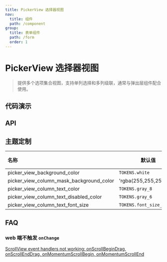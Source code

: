 ```yaml
---
title: PickerView 选择器视图
nav:
  title: 组件
  path: /component
group:
  title: 表单组件
  path: /form
  order: 1
---
```


# PickerView 选择器视图

> 提供多个选项集合视图，支持单列选择和多列级联，通常与弹出层组件配合使用。

## 代码演示

<code src="./__fixtures__/basic.tsx"></code>

## API

<API hideTitle src="./picker-view.tsx"></API>

## 主题定制

| 名称                                     | 默认值                  | 描述 |
| :--------------------------------------- | ----------------------- | ---- |
| picker_view_background_color             | `TOKENS.white`          | -    |
| picker_view_column_mask_background_color | 'rgba(255,255,255,0.8)' | -    |
| picker_view_column_text_color            | `TOKENS.gray_8`         | -    |
| picker_view_column_text_disabled_color   | `TOKENS.gray_6`         | -    |
| picker_view_column_text_font_size        | `TOKENS.font_size_5`    | -    |

## FAQ

### web 端不触发 `onChange`

[ScrollView event handlers not working: onScrollBeginDrag, onScrollEndDrag, onMomentumScrollBegin, onMomentumScrollEnd](https://github.com/necolas/react-native-web/issues/2249)
